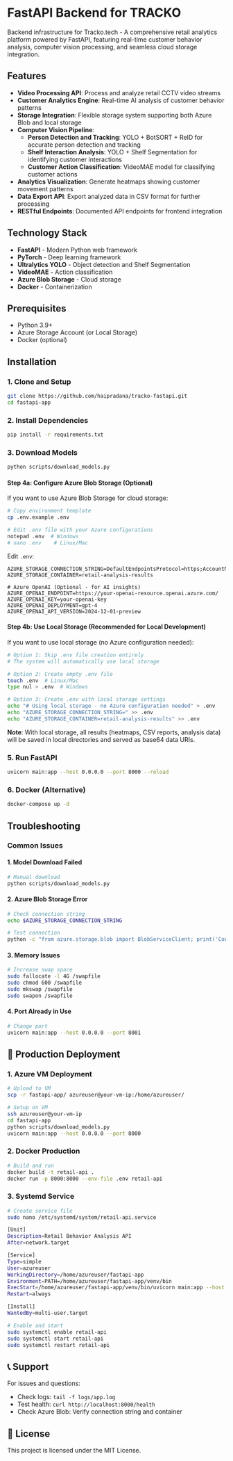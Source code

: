 # FastAPI Backend for TRACKO

Backend infrastructure for Tracko.tech - A comprehensive retail analytics platform powered by FastAPI, featuring real-time customer behavior analysis, computer vision processing, and seamless cloud storage integration.

## Features

- **Video Processing API**: Process and analyze retail CCTV video streams
- **Customer Analytics Engine**: Real-time AI analysis of customer behavior patterns
- **Storage Integration**: Flexible storage system supporting both Azure Blob and local storage
- **Computer Vision Pipeline**: 
  - **Person Detection and Tracking**: YOLO + BotSORT + ReID for accurate person detection and tracking
  - **Shelf Interaction Analysis**: YOLO + Shelf Segmentation for identifying customer interactions
  - **Customer Action Classification**: VideoMAE  model for classifying customer actions
- **Analytics Visualization**: Generate heatmaps showing customer movement patterns
- **Data Export API**: Export analyzed data in CSV format for further processing
- **RESTful Endpoints**: Documented API endpoints for frontend integration

## Technology Stack

- **FastAPI** - Modern Python web framework
- **PyTorch** - Deep learning framework
- **Ultralytics YOLO** - Object detection and Shelf Segmentation
- **VideoMAE** - Action classification
- **Azure Blob Storage** - Cloud storage
- **Docker** - Containerization

## Prerequisites

- Python 3.9+
- Azure Storage Account (or Local Storage)
- Docker (optional)

## Installation

### 1. Clone and Setup

```bash
git clone https://github.com/haipradana/tracko-fastapi.git
cd fastapi-app
```

### 2. Install Dependencies

```bash
pip install -r requirements.txt
```

### 3. Download Models

```bash
python scripts/download_models.py
```

#### Step 4a: Configure Azure Blob Storage (Optional)

If you want to use Azure Blob Storage for cloud storage:

```bash
# Copy environment template
cp .env.example .env

# Edit .env file with your Azure configurations
notepad .env  # Windows
# nano .env    # Linux/Mac
```

Edit `.env`:
```env
AZURE_STORAGE_CONNECTION_STRING=DefaultEndpointsProtocol=https;AccountName=yourstorageaccount;AccountKey=yourstoragekey;EndpointSuffix=core.windows.net
AZURE_STORAGE_CONTAINER=retail-analysis-results

# Azure OpenAI (Optional - for AI insights)
AZURE_OPENAI_ENDPOINT=https://your-openai-resource.openai.azure.com/
AZURE_OPENAI_KEY=your-openai-key
AZURE_OPENAI_DEPLOYMENT=gpt-4
AZURE_OPENAI_API_VERSION=2024-12-01-preview
```

#### Step 4b: Use Local Storage (Recommended for Local Development)

If you want to use local storage (no Azure configuration needed):

```bash
# Option 1: Skip .env file creation entirely
# The system will automatically use local storage

# Option 2: Create empty .env file
touch .env  # Linux/Mac
type nul > .env  # Windows

# Option 3: Create .env with local storage settings
echo "# Using local storage - no Azure configuration needed" > .env
echo "AZURE_STORAGE_CONNECTION_STRING=" >> .env
echo "AZURE_STORAGE_CONTAINER=retail-analysis-results" >> .env
```

**Note**: With local storage, all results (heatmaps, CSV reports, analysis data) will be saved in local directories and served as base64 data URIs.

### 5. Run FastAPI

```bash
uvicorn main:app --host 0.0.0.0 --port 8000 --reload
```

### 6. Docker (Alternative)

```bash
docker-compose up -d
```

##  Troubleshooting

### Common Issues

#### 1. Model Download Failed
```bash
# Manual download
python scripts/download_models.py
```

#### 2. Azure Blob Storage Error
```bash
# Check connection string
echo $AZURE_STORAGE_CONNECTION_STRING

# Test connection
python -c "from azure.storage.blob import BlobServiceClient; print('Connection OK')"
```

#### 3. Memory Issues
```bash
# Increase swap space
sudo fallocate -l 4G /swapfile
sudo chmod 600 /swapfile
sudo mkswap /swapfile
sudo swapon /swapfile
```

#### 4. Port Already in Use
```bash
# Change port
uvicorn main:app --host 0.0.0.0 --port 8001
```
## 🚀 Production Deployment

### 1. Azure VM Deployment
```bash
# Upload to VM
scp -r fastapi-app/ azureuser@your-vm-ip:/home/azureuser/

# Setup on VM
ssh azureuser@your-vm-ip
cd fastapi-app
python scripts/download_models.py
uvicorn main:app --host 0.0.0.0 --port 8000
```

### 2. Docker Production
```bash
# Build and run
docker build -t retail-api .
docker run -p 8000:8000 --env-file .env retail-api
```

### 3. Systemd Service
```bash
# Create service file
sudo nano /etc/systemd/system/retail-api.service

[Unit]
Description=Retail Behavior Analysis API
After=network.target

[Service]
Type=simple
User=azureuser
WorkingDirectory=/home/azureuser/fastapi-app
Environment=PATH=/home/azureuser/fastapi-app/venv/bin
ExecStart=/home/azureuser/fastapi-app/venv/bin/uvicorn main:app --host 0.0.0.0 --port 8000
Restart=always

[Install]
WantedBy=multi-user.target

# Enable and start
sudo systemctl enable retail-api
sudo systemctl start retail-api
sudo systemctl restart retail-api

```

## 📞 Support

For issues and questions:
- Check logs: `tail -f logs/app.log`
- Test health: `curl http://localhost:8000/health`
- Check Azure Blob: Verify connection string and container

## 📄 License

This project is licensed under the MIT License.